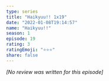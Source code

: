 ```yaml
---
type: series
title: "Haikyuu!! 1x19"
date: "2022-01-08T19:14:57"
name: "Haikyuu!!"
season: 1
episode: 19
rating: 3
ratingEmoji: "⭐️⭐️⭐️"
share: false
---
```


*[No review was written for this episode]*
